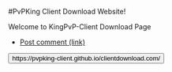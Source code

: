 #PvPKing Client Download Website!


Welcome to KingPvP-Client Download Page

  



- <a href="#" class="Download">Post comment (link)</a>
<input class="button" type="submit" value="https://pvpking-client.github.io/clientdownload.com/">

